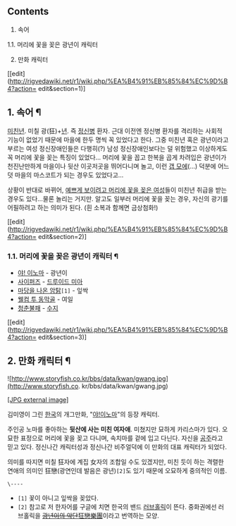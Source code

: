 ## Contents

    

1. 속어 
    

1.1. 머리에 꽃을 꽂은 광년이 캐릭터

2. 만화 캐릭터 

[[edit](http://rigvedawiki.net/r1/wiki.php/%EA%B4%91%EB%85%84%EC%9D%B4?action=
edit&section=1)]

## 1. 속어 ¶

[미친년](%EB%AF%B8%EC%B9%9C%EB%85%84.md). 미칠 광(狂)+[년](%EB%85%84.md). 즉
[정신병](%EC%A0%95%EC%8B%A0%EB%B3%91.md) 환자. 근대 이전엔 정신병 환자를 격리하는 사회적 기능이 없었기
때문에 마을에 한두 명씩 꼭 있었다고 한다. 그중 미친년 혹은 광년이라고 부르는 여성 정신장애인들은 다행히(?) 남성 정신장애인보다는 덜
위험했고 이상하게도 꼭 머리에 꽃을 꽂는 특징이 있었다... 머리에 꽃을 꼽고 한복을 곱게 차려입은 광년이가 천진난만하게 마을이나 뒷산
이곳저곳을 뛰어다니며 놀고, 이런 [갭 모에](%EA%B0%AD%20%EB%AA%A8%EC%97%90.md)(...) 덕분에 어느덧
마을의 마스코트가 되는 경우도 있었다고...

  

상황이 반대로 바뀌어, [예쁘게 보이려고 머리에 꽃을 꽂은 여성](%EB%AF%BC%ED%95%98.md)들이 미친년 취급을 받는
경우도 있다...물론 놀리는 거지만. 알고도 일부러 머리에 꽃을 꽂는 경우, 자신의 광기를 어필하려고 하는 의미가 된다. (흰 소복과 함께면
금상첨화!)

[[edit](http://rigvedawiki.net/r1/wiki.php/%EA%B4%91%EB%85%84%EC%9D%B4?action=
edit&section=2)]

### 1.1. 머리에 꽃을 꽂은 광년이 캐릭터 ¶

  * [야! 이노마](%EC%95%BC%21%20%EC%9D%B4%EB%85%B8%EB%A7%88.md) \- 광년이
  * [사이퍼즈](%EC%82%AC%EC%9D%B4%ED%8D%BC%EC%A6%88.md) \- [드루이드 미아](%EB%93%9C%EB%A3%A8%EC%9D%B4%EB%93%9C%20%EB%AF%B8%EC%95%84.md)
  * [마당을 나온 암탉](%EB%A7%88%EB%8B%B9%EC%9D%84%20%EB%82%98%EC%98%A8%20%EC%95%94%ED%83%89.md)`[1]` \- 잎싹 
  * [웰컴 투 동막골](%EC%9B%B0%EC%BB%B4%20%ED%88%AC%20%EB%8F%99%EB%A7%89%EA%B3%A8.md) \- 여일
  * [청춘불패](%EC%B2%AD%EC%B6%98%EB%B6%88%ED%8C%A8.md) \- [수지](%EC%88%98%EC%A7%80.md)

[[edit](http://rigvedawiki.net/r1/wiki.php/%EA%B4%91%EB%85%84%EC%9D%B4?action=
edit&section=3)]

## 2. 만화 캐릭터 ¶

![http://www.storyfish.co.kr/bbs/data/kwan/gwang.jpg](http://www.storyfish.co.
kr/bbs/data/kwan/gwang.jpg)

[[JPG external image]](http://www.storyfish.co.kr/bbs/data/kwan/gwang.jpg)

  
김미영이 그린 [한국](%ED%95%9C%EA%B5%AD.md)의 개그만화, "[야!이노마](%EC%95%BC%21%20%EC%9D%B4%EB%85%B8%EB%A7%88.md)"의 등장 캐릭터.

  

주인공 노마를 좋아하는 **뒷산에 사는 미친 여자애**. 미쳤지만 묘하게 카리스마가 있다. 오묘한 표정으로 머리에 꽃을 꽂고 다니며,
속치마를 겉에 입고 다닌다. 자신을 [공주](%EA%B3%B5%EC%A3%BC.md)라고 믿고 있다. 정신나간 캐릭터성과 정신나간
비주얼덕에 이 만화의 대표 캐릭터가 되었다.

  

의미를 따지면 미칠 狂자에 계집 女자의 조합일 수도 있겠지만, 미친 듯이 하는 격렬한 연애의 의미인 狂戀(광연인데 발음은 광년)`[2]`도
있기 때문에 오묘하게 중의적인 이름.

`\----`

  * `[1]` 꽃이 아니고 잎싹을 꽂았다.
  * `[2]` 참고로 저 한자어를 구글에 치면 한국의 밴드 [러브홀릭](%EB%9F%AC%EB%B8%8C%ED%99%80%EB%A6%AD.md)이 뜬다. 중화권에선 러브홀릭을 <del>[광년이의 악단</del>狂戀樂團](%EC%A4%91%EA%B8%88%EC%86%8D%EC%9D%8C%EC%95%85.md)이라고 번역하는 모양.

